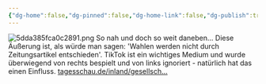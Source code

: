 ```yaml
---
{"dg-home":false,"dg-pinned":false,"dg-home-link":false,"dg-publish":true,"tags":["dgblip"],"disabled rules":["yaml-title","yaml-title-alias","file-name-heading"],"title":"philipp on mastodon @ 2024-06-11","created-date":"2024-06-11T11:35:39","id":112597777759394140,"updated-date":"2025-05-02T08:50:44","dg-path":"blips/112597777759394136.md","permalink":"/blips/112597777759394136/","dgPassFrontmatter":true}
---
```



![5dda385fca0c2891.png](/img/user/attachments/5dda385fca0c2891.png)
So nah und doch so weit daneben... Diese Äußerung ist, als würde man sagen: 'Wahlen werden nicht durch Zeitungsartikel entschieden'. TikTok ist ein wichtiges Medium und wurde überwiegend von rechts bespielt und von links ignoriert - natürlich hat das einen Einfluss.
[tagesschau.de/inland/gesellsch…](https://www.tagesschau.de/inland/gesellschaft/junge-waehler-102.html)



